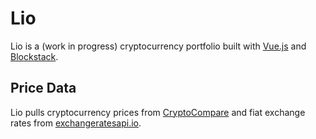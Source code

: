 # Lio

<p>Lio is a (work in progress) cryptocurrency portfolio built with <a href='https://vuejs.org/'>Vue.js</a> and <a href='https://blockstack.org/'>Blockstack</a>.</p>

## Price Data
Lio pulls cryptocurrency prices from <a href='https://www.cryptocompare.com/'>CryptoCompare</a> and fiat exchange rates from <a href='https://exchangeratesapi.io/'>exchangeratesapi.io</a>.

